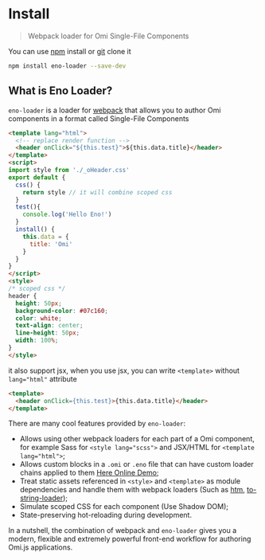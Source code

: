 # Install

> Webpack loader for Omi Single-File Components

You can use [npm](https://www.npmjs.com/package/eno-loader) install or [git](https://github.com/Wscats/eno-loader) clone it
```bash
npm install eno-loader --save-dev
```

## What is Eno Loader?

`eno-loader` is a loader for [webpack](https://webpack.js.org/) that allows you to author Omi components in a format called Single-File Components

```html
<template lang="html">
  <!-- replace render function -->
  <header onClick="${this.test}">${this.data.title}</header>
</template>
<script>
import style from './_oHeader.css'
export default {
  css() {
    return style // it will combine scoped css
  }
  test(){
    console.log('Hello Eno!')
  }
  install() {
    this.data = {
      title: 'Omi'
    }
  }
}
</script>
<style>
/* scoped css */
header {
  height: 50px;
  background-color: #07c160;
  color: white;
  text-align: center;
  line-height: 50px;
  width: 100%;
}
</style>
```

it also support jsx, when you use jsx, you can write `<template>` without `lang="html"` attribute

```html
<template>
  <header onClick={this.test}>{this.data.title}</header>
</template>
```

There are many cool features provided by `eno-loader`:

- Allows using other webpack loaders for each part of a Omi component, for example Sass for `<style lang="scss">` and JSX/HTML for `<template lang="html">`;
- Allows custom blocks in a `.omi` or `.eno` file that can have custom loader chains applied to them [Here Online Demo](https://github.com/Wscats/eno-loader/tree/master/src/components);
- Treat static assets referenced in `<style>` and `<template>` as module dependencies and handle them with webpack loaders (Such as [htm](https://www.npmjs.com/package/htm), [to-string-loader](https://www.npmjs.com/package/to-string-loader));
- Simulate scoped CSS for each component (Use Shadow DOM);
- State-preserving hot-reloading during development.

In a nutshell, the combination of webpack and `eno-loader` gives you a modern, flexible and extremely powerful front-end workflow for authoring Omi.js applications.
